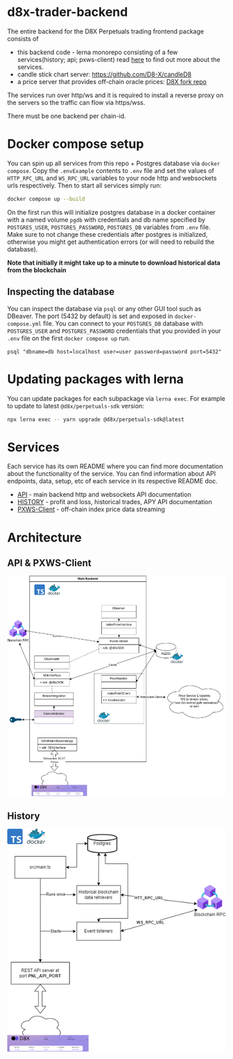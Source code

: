 # d8x-trader-backend

The entire backend for the D8X Perpetuals trading frontend package consists of

- this backend code - lerna monorepo consisting of a few services(history; api;
  pxws-client) read [here](#services) to find out more about the services.
- candle stick chart server: https://github.com/D8-X/candleD8
- a price server that provides off-chain oracle prices: [D8X fork repo](https://github.com/D8-X/pyth-crosschain-d8x/tree/main/price_service/server)

The services run over http/ws and it is required to install a reverse proxy on
the servers so the traffic can flow via https/wss.

There must be one backend per chain-id.

# Docker compose setup

You can spin up all services from this repo + Postgres database via `docker
compose`. Copy the `.envExample` contents to `.env` file and set the values of
`HTTP_RPC_URL` and `WS_RPC_URL` variables to your node http and websockets urls
respectively. Then to start all services simply run:

```bash
docker compose up --build
```

On the first run this will initialize postgres database in a docker container
with a named volume `pgdb` with credentials and db name specified by
`POSTGRES_USER`, `POSTGRES_PASSWORD`, `POSTGRES_DB` variables from `.env` file.
Make sure to not change these credentials after postgres is initialized,
otherwise you might get authentication errors (or will need to rebuild the
database).

**Note that initially it might take up to a minute to download historical data from
the blockchain**

## Inspecting the database

You can inspect the database via `psql` or any other GUI tool such as DBeaver.
The port (5432 by default) is set and exposed in `docker-compose.yml` file. You
can connect to your `POSTGRES_DB` database with `POSTGRES_USER` and
`POSTGRES_PASSWORD` credentials that you provided in your `.env` file on the
first `docker compose up` run.

```
psql "dbname=db host=localhost user=user password=password port=5432"
```

# Updating packages with lerna

You can update packages for each subpackage via `lerna exec`. For example to
update to latest `@d8x/perpetuals-sdk` version:

```bash
npx lerna exec -- yarn upgrade @d8x/perpetuals-sdk@latest
```

# Services

Each service has its own README where you can find more documentation about the
functionality of the service. You can find information about API endpoints,
data, setup, etc of each service in its respective README doc.

- [API](./packages/api/README.md) - main backend http and websockets API documentation
- [HISTORY](./packages/history/README.md) - profit and loss, historical trades, APY API documentation
- [PXWS-Client](./packages/pxws-client/README.md) - off-chain index price data streaming

# Architecture

## API & PXWS-Client

<img src="./docs/BackendDiagram.png">

## History

<img src="./docs/HistoryService.png">
